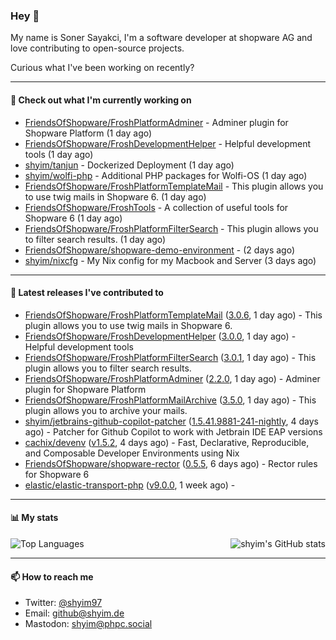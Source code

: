 ### Hey 👋

My name is Soner Sayakci, I'm a software developer at shopware AG and love contributing to open-source projects.

Curious what I've been working on recently?

---

#### 👷 Check out what I'm currently working on

- [FriendsOfShopware/FroshPlatformAdminer](https://github.com/FriendsOfShopware/FroshPlatformAdminer) - Adminer plugin for Shopware Platform (1 day ago)
- [FriendsOfShopware/FroshDevelopmentHelper](https://github.com/FriendsOfShopware/FroshDevelopmentHelper) - Helpful development tools (1 day ago)
- [shyim/tanjun](https://github.com/shyim/tanjun) - Dockerized Deployment (1 day ago)
- [shyim/wolfi-php](https://github.com/shyim/wolfi-php) - Additional PHP packages for Wolfi-OS (1 day ago)
- [FriendsOfShopware/FroshPlatformTemplateMail](https://github.com/FriendsOfShopware/FroshPlatformTemplateMail) - This plugin allows you to use twig mails in Shopware 6. (1 day ago)
- [FriendsOfShopware/FroshTools](https://github.com/FriendsOfShopware/FroshTools) - A collection of useful tools for Shopware 6 (1 day ago)
- [FriendsOfShopware/FroshPlatformFilterSearch](https://github.com/FriendsOfShopware/FroshPlatformFilterSearch) - This plugin allows you to filter search results. (1 day ago)
- [FriendsOfShopware/shopware-demo-environment](https://github.com/FriendsOfShopware/shopware-demo-environment) -  (2 days ago)
- [shyim/nixcfg](https://github.com/shyim/nixcfg) - My Nix config for my Macbook and Server (3 days ago)

---

#### 🔭 Latest releases I've contributed to

- [FriendsOfShopware/FroshPlatformTemplateMail](https://github.com/FriendsOfShopware/FroshPlatformTemplateMail) ([3.0.6](https://github.com/FriendsOfShopware/FroshPlatformTemplateMail/releases/tag/3.0.6), 1 day ago) - This plugin allows you to use twig mails in Shopware 6.
- [FriendsOfShopware/FroshDevelopmentHelper](https://github.com/FriendsOfShopware/FroshDevelopmentHelper) ([3.0.0](https://github.com/FriendsOfShopware/FroshDevelopmentHelper/releases/tag/3.0.0), 1 day ago) - Helpful development tools
- [FriendsOfShopware/FroshPlatformFilterSearch](https://github.com/FriendsOfShopware/FroshPlatformFilterSearch) ([3.0.1](https://github.com/FriendsOfShopware/FroshPlatformFilterSearch/releases/tag/3.0.1), 1 day ago) - This plugin allows you to filter search results.
- [FriendsOfShopware/FroshPlatformAdminer](https://github.com/FriendsOfShopware/FroshPlatformAdminer) ([2.2.0](https://github.com/FriendsOfShopware/FroshPlatformAdminer/releases/tag/2.2.0), 1 day ago) - Adminer plugin for Shopware Platform
- [FriendsOfShopware/FroshPlatformMailArchive](https://github.com/FriendsOfShopware/FroshPlatformMailArchive) ([3.5.0](https://github.com/FriendsOfShopware/FroshPlatformMailArchive/releases/tag/3.5.0), 1 day ago) - This plugin allows you to archive your mails.
- [shyim/jetbrains-github-copilot-patcher](https://github.com/shyim/jetbrains-github-copilot-patcher) ([1.5.41.9881-241-nightly](https://github.com/shyim/jetbrains-github-copilot-patcher/releases/tag/1.5.41.9881-241-nightly), 4 days ago) - Patcher for Github Copilot to work with Jetbrain IDE EAP versions
- [cachix/devenv](https://github.com/cachix/devenv) ([v1.5.2](https://github.com/cachix/devenv/releases/tag/v1.5.2), 4 days ago) - Fast, Declarative, Reproducible, and Composable Developer Environments using Nix
- [FriendsOfShopware/shopware-rector](https://github.com/FriendsOfShopware/shopware-rector) ([0.5.5](https://github.com/FriendsOfShopware/shopware-rector/releases/tag/0.5.5), 6 days ago) - Rector rules for Shopware 6
- [elastic/elastic-transport-php](https://github.com/elastic/elastic-transport-php) ([v9.0.0](https://github.com/elastic/elastic-transport-php/releases/tag/v9.0.0), 1 week ago) - 

---

#### 📊 My stats

<img align="right" alt="shyim's GitHub stats" src="https://github-readme-stats.vercel.app/api?username=shyim&count_private=1&show_icons=true&" />

![Top Languages](https://github-readme-stats.vercel.app/api/top-langs/?username=shyim)

---

#### 📫 How to reach me

- Twitter: [@shyim97](https://twitter.com/shyim97)
- Email: [github@shyim.de](mailto://github@shyim.de)
- Mastodon: <a rel="me" href="https://phpc.social/@shyim">shyim@phpc.social</a>
